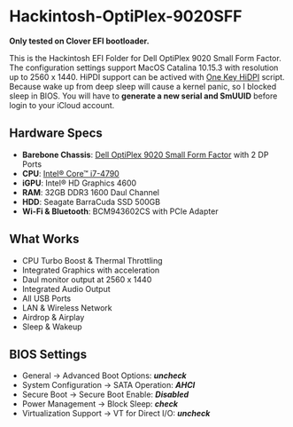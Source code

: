 # Hackintosh-OptiPlex-9020SFF
**Only tested on Clover EFI bootloader.**

This is the Hackintosh EFI Folder for Dell OptiPlex 9020 Small Form Factor. The configuration settings support MacOS Catalina 10.15.3 with resolution up to 2560 x 1440. HiPDI support can be actived with [One Key HiDPI](https://github.com/xzhih/one-key-hidpi/blob/master/README.md) script. Because wake up from deep sleep will cause a kernel panic, so I blocked sleep in BIOS. You will have to **generate a new serial and SmUUID** before login to your iCloud account.

## Hardware Specs
* **Barebone Chassis**: [Dell OptiPlex 9020 Small Form Factor](https://www.dell.com/support/manuals/lv/en/lvbsdt1/optiplex-9020-desktop/opt9020sffom-v2/) with 2 DP Ports
* **CPU**: [Intel® Core™ i7-4790](https://ark.intel.com/products/80806/intel-core-i7-4790-processor-8m-cache-up-to-4-00-ghz.html)
* **iGPU**: Intel® HD Graphics 4600
* **RAM**: 32GB DDR3 1600 Daul Channel 
* **HDD**: Seagate BarraCuda SSD 500GB
* **Wi-Fi & Bluetooth**: BCM943602CS with PCIe Adapter

## What Works
* CPU Turbo Boost & Thermal Throttling
* Integrated Graphics with acceleration
* Daul monitor output at 2560 x 1440
* Integrated Audio Output
* All USB Ports
* LAN & Wireless Network
* Airdrop & Airplay
* Sleep & Wakeup

## BIOS Settings
- General → Advanced Boot Options: ***uncheck***
- System Configuration → SATA Operation: ***AHCI***
- Secure Boot → Secure Boot Enable: ***Disabled***
- Power Management → Block Sleep: ***check***
- Virtualization Support → VT for Direct I/O: ***uncheck***
